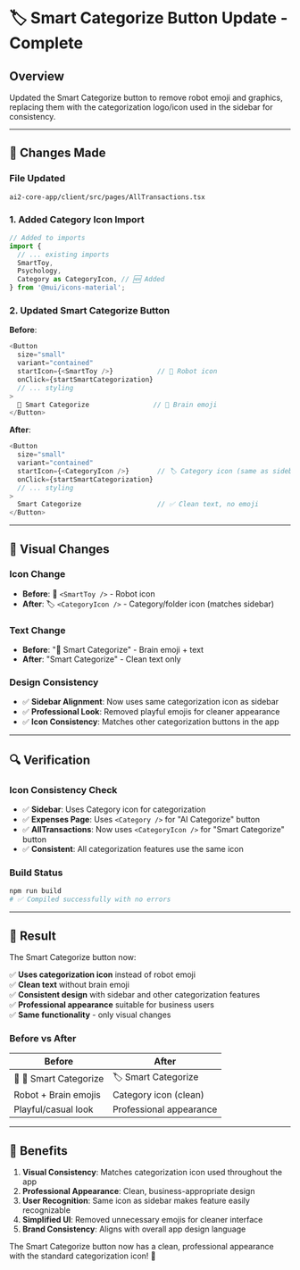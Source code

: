 # 🏷️ Smart Categorize Button Update - Complete

## Overview
Updated the Smart Categorize button to remove robot emoji and graphics, replacing them with the categorization logo/icon used in the sidebar for consistency.

---

## 🔄 **Changes Made**

### **File Updated**
`ai2-core-app/client/src/pages/AllTransactions.tsx`

### **1. Added Category Icon Import**
```typescript
// Added to imports
import {
  // ... existing imports
  SmartToy,
  Psychology,
  Category as CategoryIcon, // 🆕 Added
} from '@mui/icons-material';
```

### **2. Updated Smart Categorize Button**

**Before**:
```typescript
<Button
  size="small"
  variant="contained"
  startIcon={<SmartToy />}           // 🤖 Robot icon
  onClick={startSmartCategorization}
  // ... styling
>
  🧠 Smart Categorize                // 🧠 Brain emoji
</Button>
```

**After**:
```typescript
<Button
  size="small"
  variant="contained"
  startIcon={<CategoryIcon />}       // 🏷️ Category icon (same as sidebar)
  onClick={startSmartCategorization}
  // ... styling 
>
  Smart Categorize                   // ✅ Clean text, no emoji
</Button>
```

---

## 🎨 **Visual Changes**

### **Icon Change**
- **Before**: 🤖 `<SmartToy />` - Robot icon
- **After**: 🏷️ `<CategoryIcon />` - Category/folder icon (matches sidebar)

### **Text Change**
- **Before**: "🧠 Smart Categorize" - Brain emoji + text
- **After**: "Smart Categorize" - Clean text only

### **Design Consistency**
- ✅ **Sidebar Alignment**: Now uses same categorization icon as sidebar
- ✅ **Professional Look**: Removed playful emojis for cleaner appearance
- ✅ **Icon Consistency**: Matches other categorization buttons in the app

---

## 🔍 **Verification**

### **Icon Consistency Check**
- ✅ **Sidebar**: Uses Category icon for categorization
- ✅ **Expenses Page**: Uses `<Category />` for "AI Categorize" button
- ✅ **AllTransactions**: Now uses `<CategoryIcon />` for "Smart Categorize" button
- ✅ **Consistent**: All categorization features use the same icon

### **Build Status**
```bash
npm run build
# ✅ Compiled successfully with no errors
```

---

## 📱 **Result**

The Smart Categorize button now:

✅ **Uses categorization icon** instead of robot emoji  
✅ **Clean text** without brain emoji  
✅ **Consistent design** with sidebar and other categorization features  
✅ **Professional appearance** suitable for business users  
✅ **Same functionality** - only visual changes  

### **Before vs After**

| Before | After |
|--------|-------|
| 🤖 🧠 Smart Categorize | 🏷️ Smart Categorize |
| Robot + Brain emojis | Category icon (clean) |
| Playful/casual look | Professional appearance |

---

## 🎯 **Benefits**

1. **Visual Consistency**: Matches categorization icon used throughout the app
2. **Professional Appearance**: Clean, business-appropriate design
3. **User Recognition**: Same icon as sidebar makes feature easily recognizable
4. **Simplified UI**: Removed unnecessary emojis for cleaner interface
5. **Brand Consistency**: Aligns with overall app design language

The Smart Categorize button now has a clean, professional appearance with the standard categorization icon! 🎨 